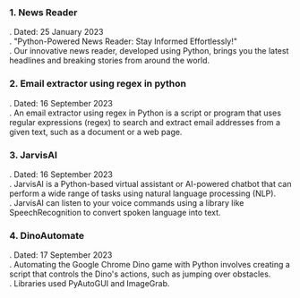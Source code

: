 <h3>1. News Reader</h3>
<p>
    . Dated: 25 January 2023 <br>
    . "Python-Powered News Reader: Stay Informed Effortlessly!" <br>
    . Our innovative news reader, developed using Python, brings you the latest headlines and breaking stories from around the world. <br>
</p>
<h3>2. Email extractor using regex in python</h3>
<p>
    . Dated: 16 September 2023 <br>
    . An email extractor using regex in Python is a script or program that uses regular expressions (regex) to search and extract email addresses from a given text, such as a document or a web page. <br>
</p>
<h3>3. JarvisAI</h3>
<p>
    . Dated: 16 September 2023 <br>
    . JarvisAI is a Python-based virtual assistant or AI-powered chatbot that can perform a wide range of tasks using natural language processing (NLP). <br>
    . JarvisAI can listen to your voice commands using a library like SpeechRecognition to convert spoken language into text. <br>
</p>
<h3>4. DinoAutomate</h3>
<p>
    . Dated: 17 September 2023 <br>
    . Automating the Google Chrome Dino game with Python involves creating a script that controls the Dino's actions, such as jumping over obstacles. <br>
    . Libraries used PyAutoGUI and ImageGrab. <br>
</p>
